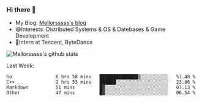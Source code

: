 ### Hi there 👋

- My Blog: [Mellorsssss's blog](https://mellorsssss.com/)
- 😄Interests: Distributed Systems & OS & Datebases & Game Development
- 🤔Intern at Tencent, ByteDance


![Mellorsssss's github stats](https://github-readme-stats.vercel.app/api?username=Mellorsssss&show_icons=true&theme=radical)

<!-- ![Top Langs](https://github-readme-stats.vercel.app/api/top-langs/?username=anuraghazra&hide=javascript,html,typescript,css,glsl) -->

<!--
**Mellorsssss/Mellorsssss** is a ✨ _special_ ✨ repository because its `README.md` (this file) appears on your GitHub profile.

Here are some ideas to get you started:

- 🔭 I’m currently working on ...
- 🌱 I’m currently learning ...
- 👯 I’m looking to collaborate on ...
- 🤔 I’m looking for help with ...
- 💬 Ask me about ...
- 📫 How to reach me: ...
- 😄 Pronouns: ...
- ⚡ Fun fact: ...
-->

Last Week:
<!--START_SECTION:waka-->

```text
Go                6 hrs 58 mins   ██████████████▒░░░░░░░░░░   57.48 %
C++               2 hrs 53 mins   ██████░░░░░░░░░░░░░░░░░░░   23.86 %
Markdown          51 mins         █▓░░░░░░░░░░░░░░░░░░░░░░░   07.13 %
Other             47 mins         █▓░░░░░░░░░░░░░░░░░░░░░░░   06.54 %
```

<!--END_SECTION:waka-->
